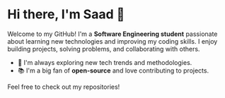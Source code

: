 # Hi there, I'm Saad 👋

Welcome to my GitHub! I'm a **Software Engineering student** passionate about learning new technologies and improving my coding skills. I enjoy building projects, solving problems, and collaborating with others. 

- 🌱 I'm always exploring new tech trends and methodologies.
- 📚 I'm a big fan of **open-source** and love contributing to projects.

Feel free to check out my repositories!
